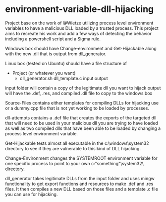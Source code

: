 # environment-variable-dll-hijacking
Project base on the work of @Wietze utilizing process level environment variables to have a malicious DLL loaded by a trusted process.
This project aims to recreate his work and add a few ways of detecting the behavior including a powershell script and a Sigma rule.

Windows box should have Change-environment and Get-Hijackable along with the new .dll that is output from dll_generator.

Linux box (tested on Ubuntu) should have a file structure of
- Project (or whatever you want)
  - dll_generator.sh  dll_template.c input  output

input folder will contain a copy of the legitimate dll you want to hijack
output will have the .def, .res, and compiled .dll file to copy to the windows box

Source-Files contains either templates for compiling DLLs for hijacking use or a dummy.cpp file that is not yet working to be loaded by processes.

dll-attempts contains a .def file that creates the exports of the targeted dll that will need to be used in your malicious dll you are trying to have loaded as well as two compiled dlls that have been able to be loaded by changing a process level environment variable.

Get-Hijackable tests almost all executable in the c:\windows\system32 directory to see if they are vulnerable to this kind of DLL hijacking.

Change-Environment changes the SYSTEMROOT environment variable for one specific process to point to your own c:\"something"\system32\ directory.

dll_generator takes legitimate DLLs from the input folder and uses mingw functionality to get export functions and resources to make .def and .res files. It then compiles a new DLL based on those files and a template .c file you can use for hijacking.
